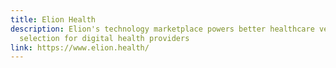 ```yaml
---
title: Elion Health
description: Elion's technology marketplace powers better healthcare vendor
  selection for digital health providers
link: https://www.elion.health/
---
```

